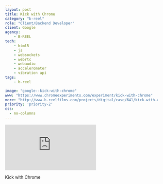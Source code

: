 ```yaml
---
layout: post
title: Kick with Chrome
category: "b-reel"
role: "Client/Backend Developer"
client: Google
agency:
    - B-REEL
tech:
    - html5
    - js
    - websockets
    - webrtc
    - webaudio
    - accelerometer
    - vibration api
tags:
    - b-reel  

image: "google--kick-with-chrome"
www: "https://www.chromeexperiments.com/experiment/kick-with-chrome"
more: "http://www.b-reelfilms.com/projects/digital/case/641/kick-with-chrome/"
priority: 'priority-2'
css:
  - no-columns
---
```


<div class="video-wrapper">
<iframe src="https://www.youtube.com/embed/8M2oHHEKCEg" frameborder="0" allowfullscreen></iframe>
</div>

Kick with Chrome
